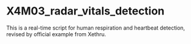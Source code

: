 # X4M03_radar_vitals_detection
This is a real-time script for human respiration and heartbeat detection, revised by official example from Xethru.
